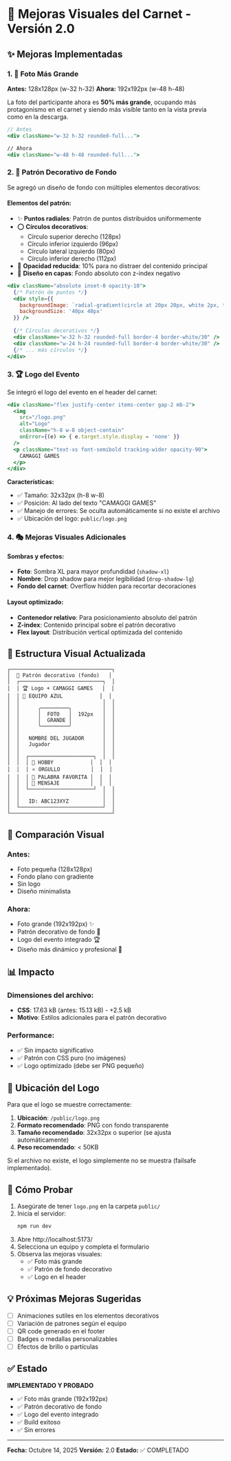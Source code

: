 # 🎨 Mejoras Visuales del Carnet - Versión 2.0

## ✨ Mejoras Implementadas

### 1. 📸 Foto Más Grande
**Antes:** 128x128px (w-32 h-32)
**Ahora:** 192x192px (w-48 h-48)

La foto del participante ahora es **50% más grande**, ocupando más protagonismo en el carnet y siendo más visible tanto en la vista previa como en la descarga.

```jsx
// Antes
<div className="w-32 h-32 rounded-full...">

// Ahora
<div className="w-48 h-48 rounded-full...">
```

### 2. 🎯 Patrón Decorativo de Fondo

Se agregó un diseño de fondo con múltiples elementos decorativos:

#### Elementos del patrón:
- ✨ **Puntos radiales**: Patrón de puntos distribuidos uniformemente
- ⭕ **Círculos decorativos**: 
  - Círculo superior derecho (128px)
  - Círculo inferior izquierdo (96px)
  - Círculo lateral izquierdo (80px)
  - Círculo inferior derecho (112px)
- 🎨 **Opacidad reducida**: 10% para no distraer del contenido principal
- 🌈 **Diseño en capas**: Fondo absoluto con z-index negativo

```jsx
<div className="absolute inset-0 opacity-10">
  {/* Patrón de puntos */}
  <div style={{
    backgroundImage: `radial-gradient(circle at 20px 20px, white 2px, transparent 2px)`,
    backgroundSize: '40px 40px'
  }} />
  
  {/* Círculos decorativos */}
  <div className="w-32 h-32 rounded-full border-4 border-white/30" />
  <div className="w-24 h-24 rounded-full border-4 border-white/30" />
  {/* ... más círculos */}
</div>
```

### 3. 🏆 Logo del Evento

Se integró el logo del evento en el header del carnet:

```jsx
<div className="flex justify-center items-center gap-2 mb-2">
  <img 
    src="/logo.png" 
    alt="Logo" 
    className="h-8 w-8 object-contain"
    onError={(e) => { e.target.style.display = 'none' }}
  />
  <p className="text-xs font-semibold tracking-wider opacity-90">
    CAMAGGI GAMES
  </p>
</div>
```

**Características:**
- ✅ Tamaño: 32x32px (h-8 w-8)
- ✅ Posición: Al lado del texto "CAMAGGI GAMES"
- ✅ Manejo de errores: Se oculta automáticamente si no existe el archivo
- ✅ Ubicación del logo: `public/logo.png`

### 4. 🎭 Mejoras Visuales Adicionales

#### Sombras y efectos:
- **Foto**: Sombra XL para mayor profundidad (`shadow-xl`)
- **Nombre**: Drop shadow para mejor legibilidad (`drop-shadow-lg`)
- **Fondo del carnet**: Overflow hidden para recortar decoraciones

#### Layout optimizado:
- **Contenedor relativo**: Para posicionamiento absoluto del patrón
- **Z-index**: Contenido principal sobre el patrón decorativo
- **Flex layout**: Distribución vertical optimizada del contenido

## 📐 Estructura Visual Actualizada

```
┌─────────────────────────────────┐
│  🎨 Patrón decorativo (fondo)   │
│  ┌───────────────────────────┐  │
│  │ 🏆 Logo + CAMAGGI GAMES   │  │
│  │ 🔵 EQUIPO AZUL            │  │
│  │                           │  │
│  │      ╭─────────╮          │  │
│  │      │  FOTO   │  192px   │  │
│  │      │  GRANDE │          │  │
│  │      ╰─────────╯          │  │
│  │                           │  │
│  │   NOMBRE DEL JUGADOR      │  │
│  │   Jugador                 │  │
│  │                           │  │
│  │  ┌─────────────────────┐  │  │
│  │  │ 🎯 HOBBY            │  │  │
│  │  │ ⭐ ORGULLO          │  │  │
│  │  │ 💬 PALABRA FAVORITA │  │  │
│  │  │ 💌 MENSAJE          │  │  │
│  │  └─────────────────────┘  │  │
│  │                           │  │
│  │   ID: ABC123XYZ           │  │
│  └───────────────────────────┘  │
└─────────────────────────────────┘
```

## 🎨 Comparación Visual

### Antes:
- Foto pequeña (128x128px)
- Fondo plano con gradiente
- Sin logo
- Diseño minimalista

### Ahora:
- Foto grande (192x192px) ✨
- Patrón decorativo de fondo 🎯
- Logo del evento integrado 🏆
- Diseño más dinámico y profesional 🎨

## 📊 Impacto

### Dimensiones del archivo:
- **CSS**: 17.63 kB (antes: 15.13 kB) - +2.5 kB
- **Motivo**: Estilos adicionales para el patrón decorativo

### Performance:
- ✅ Sin impacto significativo
- ✅ Patrón con CSS puro (no imágenes)
- ✅ Logo optimizado (debe ser PNG pequeño)

## 📝 Ubicación del Logo

Para que el logo se muestre correctamente:

1. **Ubicación**: `/public/logo.png`
2. **Formato recomendado**: PNG con fondo transparente
3. **Tamaño recomendado**: 32x32px o superior (se ajusta automáticamente)
4. **Peso recomendado**: < 50KB

Si el archivo no existe, el logo simplemente no se muestra (failsafe implementado).

## 🚀 Cómo Probar

1. Asegúrate de tener `logo.png` en la carpeta `public/`
2. Inicia el servidor:
   ```bash
   npm run dev
   ```
3. Abre http://localhost:5173/
4. Selecciona un equipo y completa el formulario
5. Observa las mejoras visuales:
   - ✅ Foto más grande
   - ✅ Patrón de fondo decorativo
   - ✅ Logo en el header

## 💡 Próximas Mejoras Sugeridas

- [ ] Animaciones sutiles en los elementos decorativos
- [ ] Variación de patrones según el equipo
- [ ] QR code generado en el footer
- [ ] Badges o medallas personalizables
- [ ] Efectos de brillo o partículas

## ✅ Estado

**IMPLEMENTADO Y PROBADO**
- ✅ Foto más grande (192x192px)
- ✅ Patrón decorativo de fondo
- ✅ Logo del evento integrado
- ✅ Build exitoso
- ✅ Sin errores

---

**Fecha:** Octubre 14, 2025
**Versión:** 2.0
**Estado:** ✅ COMPLETADO
